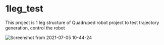 # 1leg_test
 This project is 1 leg structure of Quadruped robot project to test trajectory generation, control the robot

![Screenshot from 2021-07-05 10-44-24](https://user-images.githubusercontent.com/19335771/125185978-aeaa4980-e262-11eb-9e93-dbffbe5cc8dd.png)
